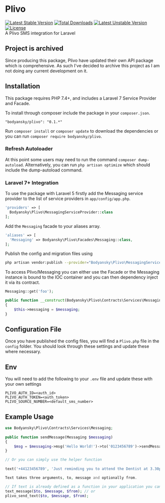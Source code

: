 # Plivo 
[![Latest Stable Version](https://poser.pugx.org/bodyansky/plivo/version)](https://packagist.org/packages/bodyansky/plivo) [![Total Downloads](https://poser.pugx.org/bodyansky/plivo/downloads)](https://packagist.org/packages/bodyansky/plivo) [![Latest Unstable Version](https://poser.pugx.org/bodyansky/plivo/v/unstable)](https://packagist.org/packages/bodyansky/plivo) [![License](https://poser.pugx.org/bodyansky/plivo/license.svg)](https://packagist.org/packages/bodyansky/plivo)   
A Plivo SMS integration for Laravel

## Project is archived

Since producing this package, Plivo have updated their own API package which is comprehensive. As such I've decided to archive this project as I am not doing any current development on it. 

## Installation

This package requires PHP 7.4+, and includes a Laravel 7 Service Provider and Facade.

To install through composer include the package in your `composer.json`.

    "bodyansky/plivo": "0.1.*"

Run `composer install` or `composer update` to download the dependencies or you can run `composer require bodyansky/plivo`.

### Refresh Autoloader

At this point some users may need to run the command `composer dump-autoload`. Alternatively, you can run `php artisan optimize`
which should include the dump-autoload command.

### Laravel 7+ Integration

To use the package with Laravel 5 firstly add the Messaging service provider to the list of service providers 
in `app/config/app.php`.

```php
'providers' => [
  Bodyansky\Plivo\MessagingServiceProvider::class
];
```
    
Add the `Messaging` facade to your aliases array.

```php
'aliases' => [
  'Messaging' => Bodyansky\Plivo\Facades\Messaging::class,
];
```
    
Publish the config and migration files using 
```sh
php artisan vendor:publish --provider="Bodyansky\Plivo\MessagingServiceProvider"
```

To access Plivo/Messaging you can either use the Facade or the Messaging instance is bound to the IOC container and you can 
then dependency inject it via its contract.

```php
Messaging::get('foo');

public function __construct(Bodyansky\Plivo\Contracts\Services\Messaging $messaging)
{
    $this->messaging = $messaging;
}
```
    
## Configuration File

Once you have published the config files, you will find a `Plivo.php` file in the `config` folder. You should 
look through these settings and update these where necessary. 

## Env

You will need to add the following to your `.env` file and update these with your own settings

```env
PLIVO_AUTH_ID=<auth_id>
PLIVO_AUTH_TOKEN=<auth_token>
PLIVO_SOURCE_NUMBER=<default_sms_number>
```

## Example Usage

```php
use Bodyansky\Plivo\Contracts\Services\Messaging;
    
public function sendMessage(Messaging $messaging) 
{
    $msg = $messaging->msg('Hello World!')->to('0123456789')->sendMessage(); 
}

// Or you can simply use the helper function
   
text('+44123456789', 'Just reminding you to attend the Dentist at 3.30pm');

Text takes three arguments, to, message and optionally from.

// If text is already defined as a function in your application you can use
text_message($to, $message, $from); // or
plivo_send_text($to, $message, $from);
```
